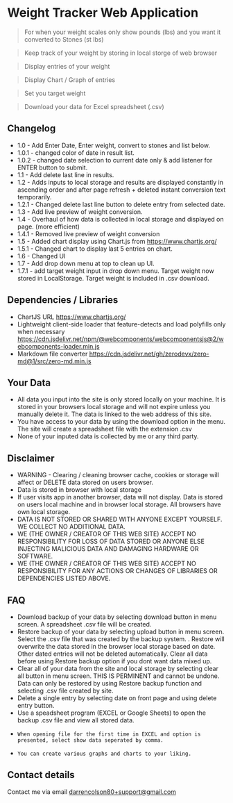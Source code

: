 # Weight Tracker Web Application

> For when your weight scales only show pounds (lbs) and you want it converted to Stones (st lbs)

> Keep track of your weight by storing in local storge of web browser

> Display entries of your weight

> Display Chart / Graph of entries

> Set you target weight

> Download your data for Excel spreadsheet (.csv)

## Changelog

- 1.0 - Add Enter Date, Enter weight, convert to stones and list below.
- 1.0.1 - changed color of date in result list.
- 1.0.2 - changed date selection to current date only & add listener for ENTER button to submit.
- 1.1 - Add delete last line in results.
- 1.2 - Adds inputs to local storage and results are displayed constantly in ascending order and after page refresh + deleted instant conversion text temporarily.
- 1.2.1 - Changed delete last line button to delete entry from selected date.
- 1.3 - Add live preview of weight conversion.
- 1.4 - Overhaul of how data is collected in local storage and displayed on page. (more efficient)
- 1.4.1 - Removed live preview of weight conversion
- 1.5 - Added chart display using Chart.js from https://www.chartjs.org/
- 1.5.1 - Changed chart to display last 5 entries on chart.
- 1.6 - Changed UI
- 1.7 - Add drop down menu at top to clean up UI.
- 1.7.1 - add target weight input in drop down menu. Target weight now stored in LocalStorage. Target weight is included in .csv download.

## Dependencies / Libraries

- ChartJS URL https://www.chartjs.org/
- Lightweight client-side loader that feature-detects and load polyfills only when necessary https://cdn.jsdelivr.net/npm/@webcomponents/webcomponentsjs@2/webcomponents-loader.min.js
- Markdown file converter https://cdn.jsdelivr.net/gh/zerodevx/zero-md@1/src/zero-md.min.js

## Your Data
- All data you input into the site is only stored locally on your machine. It is stored in your browsers local storage and will not expire unless you manually delete it. The data is linked to the web address of this site.
- You have access to your data by using the download option in the menu. The site will create a spreadsheet file with the extension .csv
- None of your inputed data is collected by me or any third party.

## Disclaimer

- WARNING - Clearing / cleaning browser cache, cookies or storage will affect or DELETE data stored on users browser.
- Data is stored in browser with local storage
- If user visits app in another browser, data will not display. Data is stored on users local machine and in browser local storage. All browsers have own local storage.
- DATA IS NOT STORED OR SHARED WITH ANYONE EXCEPT YOURSELF. WE COLLECT NO ADDITIONAL DATA.
- WE (THE OWNER / CREATOR OF THIS WEB SITE) ACCEPT NO RESPONSIBILITY FOR LOSS OF DATA STORED OR ANYONE ELSE INJECTING MALICIOUS DATA AND DAMAGING HARDWARE OR SOFTWARE.
- WE (THE OWNER / CREATOR OF THIS WEB SITE) ACCEPT NO RESPONSIBILITY FOR ANY ACTIONS OR CHANGES OF LIBRARIES OR DEPENDENCIES LISTED ABOVE.

## FAQ
- Download backup of your data by selecting download button in menu screen. A spreadsheet .csv file will be created.
- Restore backup of your data by selecting upload button in menu screen. Select the .csv file that was created by the backup system.
. Restore will overwrite the data stored in the browser local storage based on date. Other dated entries will not be deleted automatically. Clear all data before using Restore backup option if you dont want data mixed up.
- Clear all of your data from the site and local storage by selecting clear all button in menu screen. THIS IS PERMINENT and cannot be undone. Data can only be restored by using Restore backup function and selecting .csv file created by site.
- Delete a single entry by selecting date on front page and using delete entry button.
- Use a speadsheet program (EXCEL or Google Sheets) to open the backup .csv file and view all stored data.
-     When opening file for the first time in EXCEL and option is presented, select show data seperated by comma.
-     You can create various graphs and charts to your liking.

## Contact details

Contact me via email [darrencolson80+support@gmail.com](mailto:darrencolson80+support@gmail.com)
